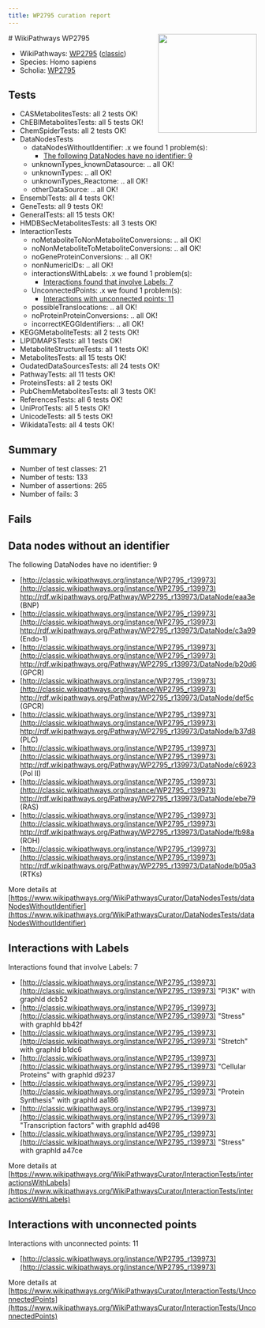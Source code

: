 ```yaml
---
title: WP2795 curation report
---
```


<img style="float: right; width: 200px" src="https://upload.wikimedia.org/wikipedia/commons/thumb/8/83/Wplogo_with_text_500.png/640px-Wplogo_with_text_500.png" />
# WikiPathways WP2795

* WikiPathways: [WP2795](https://wikipathways.org/pathways/WP2795) ([classic](https://classic.wikipathways.org/instance/WP2795))
* Species: Homo sapiens
* Scholia: [WP2795](https://scholia.toolforge.org/wikipathways/WP2795)
## Tests
* CASMetabolitesTests: all 2 tests OK!
* ChEBIMetabolitesTests: all 5 tests OK!
* ChemSpiderTests: all 2 tests OK!
* DataNodesTests
    * dataNodesWithoutIdentifier: .x we found 1 problem(s):
        * [The following DataNodes have no identifier: 9](#d2d32fa8)
    * unknownTypes_knownDatasource: .. all OK!
    * unknownTypes: .. all OK!
    * unknownTypes_Reactome: .. all OK!
    * otherDataSource: .. all OK!
* EnsemblTests: all 4 tests OK!
* GeneTests: all 9 tests OK!
* GeneralTests: all 15 tests OK!
* HMDBSecMetabolitesTests: all 3 tests OK!
* InteractionTests
    * noMetaboliteToNonMetaboliteConversions: .. all OK!
    * noNonMetaboliteToMetaboliteConversions: .. all OK!
    * noGeneProteinConversions: .. all OK!
    * nonNumericIDs: .. all OK!
    * interactionsWithLabels: .x we found 1 problem(s):
        * [Interactions found that involve Labels: 7](#630d267e)
    * UnconnectedPoints: .x we found 1 problem(s):
        * [Interactions with unconnected points: 11](#7f1d4078)
    * possibleTranslocations: .. all OK!
    * noProteinProteinConversions: .. all OK!
    * incorrectKEGGIdentifiers: .. all OK!
* KEGGMetaboliteTests: all 2 tests OK!
* LIPIDMAPSTests: all 1 tests OK!
* MetaboliteStructureTests: all 1 tests OK!
* MetabolitesTests: all 15 tests OK!
* OudatedDataSourcesTests: all 24 tests OK!
* PathwayTests: all 11 tests OK!
* ProteinsTests: all 2 tests OK!
* PubChemMetabolitesTests: all 3 tests OK!
* ReferencesTests: all 6 tests OK!
* UniProtTests: all 5 tests OK!
* UnicodeTests: all 5 tests OK!
* WikidataTests: all 4 tests OK!


## Summary

* Number of test classes: 21
* Number of tests: 133
* Number of assertions: 265
* Number of fails: 3

## Fails

<a name="d2d32fa8" />

## Data nodes without an identifier

The following DataNodes have no identifier: 9

* [http://classic.wikipathways.org/instance/WP2795_r139973](http://classic.wikipathways.org/instance/WP2795_r139973) http://rdf.wikipathways.org/Pathway/WP2795_r139973/DataNode/eaa3e (BNP)
* [http://classic.wikipathways.org/instance/WP2795_r139973](http://classic.wikipathways.org/instance/WP2795_r139973) http://rdf.wikipathways.org/Pathway/WP2795_r139973/DataNode/c3a99 (Endo-1)
* [http://classic.wikipathways.org/instance/WP2795_r139973](http://classic.wikipathways.org/instance/WP2795_r139973) http://rdf.wikipathways.org/Pathway/WP2795_r139973/DataNode/b20d6 (GPCR)
* [http://classic.wikipathways.org/instance/WP2795_r139973](http://classic.wikipathways.org/instance/WP2795_r139973) http://rdf.wikipathways.org/Pathway/WP2795_r139973/DataNode/def5c (GPCR)
* [http://classic.wikipathways.org/instance/WP2795_r139973](http://classic.wikipathways.org/instance/WP2795_r139973) http://rdf.wikipathways.org/Pathway/WP2795_r139973/DataNode/b37d8 (PLC)
* [http://classic.wikipathways.org/instance/WP2795_r139973](http://classic.wikipathways.org/instance/WP2795_r139973) http://rdf.wikipathways.org/Pathway/WP2795_r139973/DataNode/c6923 (Pol II)
* [http://classic.wikipathways.org/instance/WP2795_r139973](http://classic.wikipathways.org/instance/WP2795_r139973) http://rdf.wikipathways.org/Pathway/WP2795_r139973/DataNode/ebe79 (RAS)
* [http://classic.wikipathways.org/instance/WP2795_r139973](http://classic.wikipathways.org/instance/WP2795_r139973) http://rdf.wikipathways.org/Pathway/WP2795_r139973/DataNode/fb98a (ROH)
* [http://classic.wikipathways.org/instance/WP2795_r139973](http://classic.wikipathways.org/instance/WP2795_r139973) http://rdf.wikipathways.org/Pathway/WP2795_r139973/DataNode/b05a3 (RTKs)


More details at [https://www.wikipathways.org/WikiPathwaysCurator/DataNodesTests/dataNodesWithoutIdentifier](https://www.wikipathways.org/WikiPathwaysCurator/DataNodesTests/dataNodesWithoutIdentifier)

<a name="630d267e" />

## Interactions with Labels

Interactions found that involve Labels: 7

* [http://classic.wikipathways.org/instance/WP2795_r139973](http://classic.wikipathways.org/instance/WP2795_r139973) "PI3K" with graphId dcb52
* [http://classic.wikipathways.org/instance/WP2795_r139973](http://classic.wikipathways.org/instance/WP2795_r139973) "Stress" with graphId bb42f
* [http://classic.wikipathways.org/instance/WP2795_r139973](http://classic.wikipathways.org/instance/WP2795_r139973) "Stretch" with graphId b1dc6
* [http://classic.wikipathways.org/instance/WP2795_r139973](http://classic.wikipathways.org/instance/WP2795_r139973) "Cellular Proteins" with graphId d9237
* [http://classic.wikipathways.org/instance/WP2795_r139973](http://classic.wikipathways.org/instance/WP2795_r139973) "Protein Synthesis" with graphId aa186
* [http://classic.wikipathways.org/instance/WP2795_r139973](http://classic.wikipathways.org/instance/WP2795_r139973) "Transcription factors" with graphId ad498
* [http://classic.wikipathways.org/instance/WP2795_r139973](http://classic.wikipathways.org/instance/WP2795_r139973) "Stress" with graphId a47ce


More details at [https://www.wikipathways.org/WikiPathwaysCurator/InteractionTests/interactionsWithLabels](https://www.wikipathways.org/WikiPathwaysCurator/InteractionTests/interactionsWithLabels)

<a name="7f1d4078" />

## Interactions with unconnected points

Interactions with unconnected points: 11

* [http://classic.wikipathways.org/instance/WP2795_r139973](http://classic.wikipathways.org/instance/WP2795_r139973)


More details at [https://www.wikipathways.org/WikiPathwaysCurator/InteractionTests/UnconnectedPoints](https://www.wikipathways.org/WikiPathwaysCurator/InteractionTests/UnconnectedPoints)

